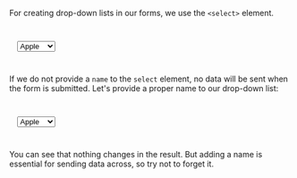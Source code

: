 For creating drop-down lists in
our forms, we use the `<select>` element.

<codeblock language="html" type="lesson">
<code>
<form>
  <select>
    <option value="apple">Apple</option>
    <option value="orange">Orange</option>
    <option value="mango">Mango</option>
    <option value="papaya">Papaya</option>
  </select>
</form>
</code>
</codeblock>

If we do not provide a `name` to the
`select` element, no data will be sent
when the form is submitted. Let's provide
a proper name to our drop-down list:

<codeblock language="html" type="lesson">
<code>
<form>
  <select name="fruits">
    <option value="apple">Apple</option>
    <option value="orange">Orange</option>
    <option value="mango">Mango</option>
    <option value="papaya">Papaya</option>
  </select>
</form>
</code>
</codeblock>

You can see that nothing changes in the result.
But adding a name is essential for sending data
across, so try not to forget it.
